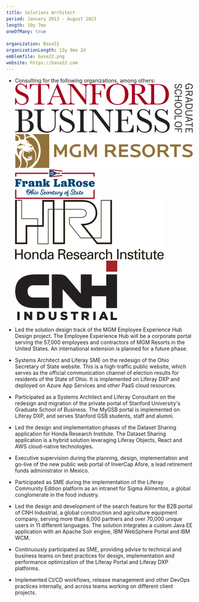 ```yaml
---
title: Solutions Architect
period: January 2013 - August 2023
length: 10y 7mo
oneOfMany: true

organization: Base22
organizationLength: 13y 9mo 2d
emblemfile: base22.png
website: https://base22.com
---
```

* Consulting for the following organizations, among others:  
  ![Stanford Graduate School of Business](assets/160/stanfordgsb.png#small-emblem "Stanford Graduate School of Business")
  ![MGM Resorts](assets/160/mgmresorts.png#small-emblem "MGM Resorts")
  ![Ohio Secretary of State](assets/160/ohsos.png#small-emblem "Ohio Secretary of State")
  ![Honda Research Institute](assets/160/hri.png#small-emblem "Honda Research Institute")
  ![CNH Industrial](assets/160/cnhi.png#small-emblem "CNH Industrial")

* Led the solution design track of the MGM Employee Experience Hub Design project. The Employee Experience Hub will be a corporate portal serving the 57,000 employees and contractors of MGM Resorts in the United States. An international extension is planned for a future phase.

* Systems Architect and Liferay SME on the redesign of the Ohio Secretary of State website. This is a high-traffic public website, which serves as the official communication channel of election results for residents of the State of Ohio. It is implemented on Liferay DXP and deployed on Azure App Services and other PaaS cloud resources.

* Participated as a Systems Architect and Liferay Consultant on the redesign and migration of the private portal of Stanford University's Graduate School of Business. The MyGSB portal is implemented on Liferay DXP, and serves Stanford GSB students, staff and alumni.

* Led the design and implementation phases of the Dataset Sharing application for Honda Research Institute. The Dataset Sharing application is a hybrid solution leveraging Liferay Objects, React and AWS cloud-native technologies.

* Executive supervision during the planning, design, implementation and go-live of the new public web portal of InverCap Afore, a lead retirement funds administrator in Mexico.

* Participated as SME during the implementation of the Liferay Community Edition platform as an intranet for Sigma Alimentos, a global conglomerate in the food industry.

* Led the design and development of the search feature for the B2B portal of CNH Industrial, a global construction and agriculture equipment company, serving more than 8,000 partners and over 70,000 unique users in 11 different languages. The solution integrates a custom Java EE application with an Apache Solr engine, IBM WebSphere Portal and IBM WCM.

<div class="page-break"></div>

* Continuously participated as SME, providing advise to technical and business teams on best practices for design, implementation and performance optimization of the Liferay Portal and Liferay DXP platforms.

* Implemented CI/CD workflows, release management and other DevOps practices internally, and across teams working on different client projects.